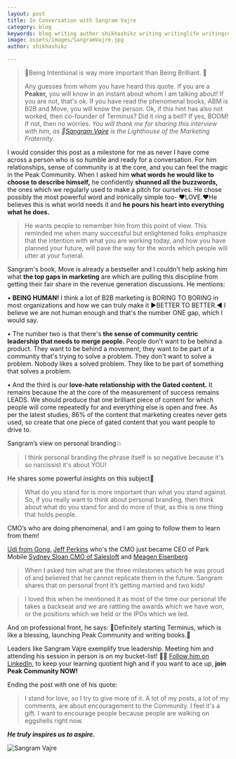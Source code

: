 ```yaml
---
layout: post
title: In Conversation with Sangram Vajre
category: blog
keywords: blog writing author shikhashikz writing writinglife writingcommunity dailyblogpost dailyblogpostchallenge marketing abm sangramvajre interview
image: assets/images/SangramVajre.jpg
author: shikhashikz

---
```

>💯Being Intentional is way more important than Being Brilliant. 💯
>
>
> Any guesses from whom you have heard this quote. If you are a **Peaker,** you will know in an instant about whom I am talking about! If you are not, that's ok. If you have read the phenomenal books, ABM is B2B and Move, you will know the person. Ok, if this hint has also not worked, then co-founder of Terminus? Did it ring a bell? If yes, BOOM! If not, then no worries. *You will thank me for sharing this interview with him, as 🔦[Sangram Vajre](https://www.linkedin.com/in/sangramvajre/) is the Lighthouse of the Marketing Fraternity.* 

I would consider this post as a milestone for me as never I have come across a person who is so humble and ready for a conversation. For him relationships, sense of community is at the core, and you can feel the magic in the Peak Community. When I asked him **what words he would like to choose to describe himself,** he confidently **shunned all the buzzwords,** the ones which we regularly used to make a pitch for ourselves. He chose possibly the most powerful word and ironically simple too- ❤️LOVE.❤️He believes this is what world needs it and **he pours his heart into everything what he does.** 

>He wants people to remember him from this point of view. This reminded me when many successful but enlightened folks emphasize that the intention with what you are working today, and how you have planned your future, will pave the way for the words which people will utter at your funeral. 
>

Sangram's book, Move is already a bestseller and I couldn't help asking him what **the top gaps in marketing** are which are pulling this discipline from getting their fair share in the revenue generation discussions. He mentions:

•	**BEING HUMAN!** I think a lot of B2B marketing is BORING TO BORING in most organizations and how we can truly make it ▶️BETTER TO BETTER.◀️ I believe we are not human enough and that's the number ONE gap, which I would say.

•	The number two is that there's **the sense of community centric leadership that needs to merge people.** People don't want to be behind a product. They want to be behind a movement; they want to be part of a community that's trying to solve a problem. They don't want to solve a problem. Nobody likes a solved problem. They like to be part of something that solves a problem.

•	And the third is our **love-hate relationship with the Gated content.** It remains because the at the core of the measurement of success remains LEADS. We should produce that one brilliant piece of content for which people will come repeatedly for and everything else is open and free. As per the latest studies, 86% of the content that marketing creates never gets used, so create that one piece of gated content that you want people to drive to.

Sangram’s view on personal branding💥
>I think personal branding the phrase itself is so negative because it's so narcissist it's about YOU!
>

He shares some powerful insights on this subject🔖
>What do you stand for is more important than what you stand against. So, if you really want to think about personal branding, then think about what do you stand for and do more of that, as this is one thing that holds people.
>

CMO’s who are doing phenomenal, and I am going to follow them to learn from them!

[Udi from Gong,](https://www.linkedin.com/in/udiledergor/) [Jeff Perkins](https://www.linkedin.com/in/jeffperkins1/) who's the CMO just became CEO of Park Mobile [Sydney Sloan CMO of Salesloft](https://www.linkedin.com/in/sydsloan/) and [Meagen Eisenberg](https://www.linkedin.com/in/meageneisenberg/)

>When I asked him what are the three milestones which he was proud of and believed that he cannot replicate them in the future.
>Sangram shares that on personal front it’s getting married and two kids! 
>

>I loved this when he mentioned it as most of the time our personal life takes a backseat and we are rattling the awards which we have won, or the positions which we held or the IPOs which we led.
>
And on professional front, he says:
💯Definitely starting Terminus, which is like a blessing, launching Peak Community and writing books.💯

Leaders like Sangram Vajre exemplify true leadership. Meeting him and attending his session in person is on my bucket-list! 👩‍🏭 [Follow him on LinkedIn,]( https://www.linkedin.com/in/sangramvajre/) to keep your learning quotient high and if you want to ace up, **join Peak Community NOW!**

Ending the post with one of his quote:
>I stand for love, so I try to give more of it. A lot of my posts, a lot of my comments, are about encouragement to the Community. I feel it's a gift. I want to encourage people because people are walking on eggshells right now.
>

***He truly inspires us to aspire.***

![Sangram Vajre](https://user-images.githubusercontent.com/21696121/137852778-8449ee3b-e8d3-4e6e-aac5-cbdd17cb7a4c.jpg)


